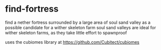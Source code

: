 # find-fortress
find a nether fortress surrounded by a large area of soul sand valley as a possible candidate for a wither skeleton farm
soul sand valleys are ideal for wither skeleton farms, as they take little effort to spawnproof 

uses the cubiomes library at https://github.com/Cubitect/cubiomes

